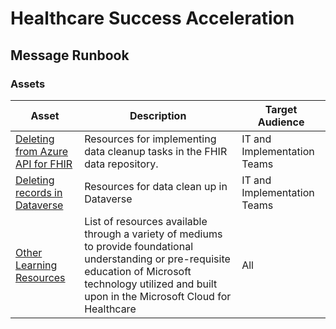 
# Healthcare Success Acceleration

## Message Runbook

### Assets

| Asset | Description | Target Audience |
| --- | --- | --- |
| [Deleting from Azure API for FHIR](./Deleting_Azure_API_FHIR.md) | Resources for implementing data cleanup tasks in the FHIR data repository. | IT and Implementation Teams |
| [Deleting records in Dataverse](./Deleting_Records_Dataverse.md) | Resources for data clean up in Dataverse  | IT and Implementation Teams |
| [Other Learning Resources](./LearningResources.md) | List of resources available through a variety of mediums to provide foundational understanding or pre-requisite education of Microsoft technology utilized and built upon in the Microsoft Cloud for Healthcare | All |
